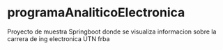 # programaAnaliticoElectronica
Proyecto de muestra Springboot donde se visualiza informacion sobre la carrera de ing electronica UTN frba
